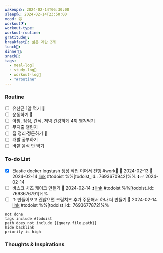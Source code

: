 ```yaml
---
wakeup🌞: 2024-02-14T06:30:00
sleep🌜: 2024-02-14T23:50:00
mood: 😄
workout🏋️: 
workout-type: 
workout-routine: 
gratitude🙏: 
breakfast🍳: 삶은 계란 2개
lunch🍚: 
dinner🥗: 
snack🍬: 
tags:
  - meal-log📝
  - study-log📓
  - workout-log💪
  - "#routine"
---
```

### Routine 
- [ ] 유산균 1알 먹기 🔼
- [ ] 운동하기 🔼
- [ ] 아침, 점심, 간식, 저녁 건강하게 4끼 챙겨먹기
- [ ] 무지출 챌린지 
- [ ] 집 정리·정돈하기 🔼
- [ ] 개발 공부하기
- [ ] 바깥 음식 안 먹기 

### To-do List 
- [x] Elastic docker logstash 생성 작업 이어서 진행 #work🏢 🛫 2024-02-13 📅 2024-02-14 [link](https://todoist.com/showTask?id=7693670942) #todoist  %%[todoist_id:: 7693670942]%% ⏫ ✅ 2024-02-14
- [ ] 바스크 치즈 케이크 만들기 📅 2024-02-14 ⏫ [link](https://todoist.com/showTask?id=7693676791) #todoist  %%[todoist_id:: 7693676791]%%
- [ ] ↑ 만들어보고 괜찮으면 크림치즈 추가 주문해서 하나 더 만들기 📅 2024-02-14 [link](https://todoist.com/showTask?id=7693677872) #todoist  %%[todoist_id:: 7693677872]%%
```tasks
not done
tags include #todoist 
path does not include {{query.file.path}}
hide backlink
priority is high
```


### Thoughts & Inspirations
